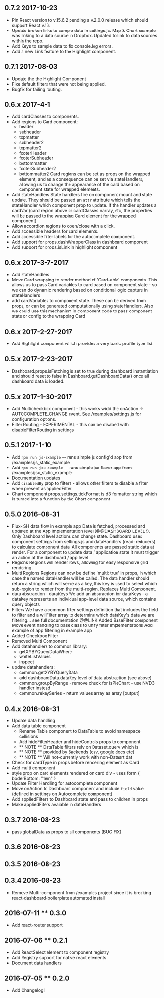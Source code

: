 0.7.2 2017-10-23
----------------
- Pin React version to v.15.6.2 pending a v.2.0.0 release which should support React v.16.
- Update broken links to sample data in settings.js. Map & Chart example was linking to a data source in Dropbox. Updated to link to data sources within the repo.
- Add Keys to sample data to fix console.log errors.
- Add a new Link feature to the Highlight component.

0.7.1 2017-08-03
----------------
- Update the the Highlight Component
- Fixe default filters that were not being applied.
- Bugfix for failing routing.

0.6.x 2017-4-1
------
- Add cardClasses to components.
- Add regions to Card component:
  * header
  * subheader
  * topmatter
  * subheader2
  * topmatter2
  * footerHeader
  * footerSubheader
  * bottommatter
  * footerSubheader2
  * bottommatter2
Card regions can be set as props on the wrapped element, and as a consequence can be set via stateHandlers, allowing us to change the appearance of the card based on component state for wrapped elements.
- Add stateHandlers
State handlers fire on component mount and state update. They should be passed an `attr` attribute which tells the stateHandler which component prop to update. If the handler updates a cardVar (card region above or cardClasses narray, etc, the properties will be passed to the wrapping Card element for the wrapped component)
- Allow accordion regions to open/close with a click.
- Add accessible headers for card elements.
- Add accessible filter labels for the autocomplete component.
- Add support for props.dashWrapperClass in dashboard component
- Add support for props.isLink in highlight component

0.6.x 2017-3-7-2017 
-------------------
- Add stateHandlers
- Move Card wrapping to render method of 'Card-able' components. This allows
us to pass Card variables to card based on component state - so we can do
dynamic rendering based on conditional logic capture in stateHandlers
- add cardVariables to component state. These can be derived from props, or
can be generated computationally using stateHandlers. Also we could use this
mechanism in component code to pass component state or config  to the wrapping
Card

0.6.x 2017-2-27-2017 
--------------------
- Add Highlight component which provides a very basic profile type list

0.5.x 2017-2-23-2017
--------------------
- Dashboard.props.isFetching is set to true during dashboard instantiation and
should reset to false in Dashboard.getDashboardData() once all dashboard data
is loaded. 

0.5.x 2017-1-30-2017
--------------------
- Add Multicheckbox component - this works widd the onAction ->
AUTOCOMPLETE_CHANGE event. See /examples/settings.js for configuration
options.
- Filter Routing - EXPERIMENTAL - this can be disabed with
disableFilterRouting in settings

0.5.1 2017-1-10
---------------
- Add `npm run js-example` -- runs simple js config'd app from
/examples/js_static_example
- Add `npm run jsx-example` -- runs simple jsx flavor app from
/examples/jsx_static_example
- Documentation updates
- Add `disabledBy` prop to filters - allows other filters to disable a filter
when present as appliedFilter
- Chart component props.settings.tickFormat is d3 formatter string which is
turned into a function by the Chart component

0.5.0 2016-08-31
----------------
- Flux-ISH data flow in example app
Data is fetched, processed and updated at the App implementation level
(@@DASHBOARD LEVEL?). 
Only Dashboard level actions can change state.
Dashboard uses component settings from settings.js and dataHandlers (read:
reducers) to calculate component data. 
All components are passed static data at render.
For a component to update data / application state it must trigger an action
at the dashboard / app level
- Regions
Regions will render rows, allowing for easy responsive grid rendering.
- Multi Regions
Regions can now be define 'multi: true' in props, in which case the named
dataHandler will be called. The data handler should return a string which will
serve as a key, this key is used to select which sub-region to render from the
multi-region. Replaces Multi Component.
- data abstraction - dataKeys
We add an abstraction for dataKeys - a dataKey represents an individual
app-level data source, which contains query objects
- Filters
We have a common filter settings definition that includes the field to filter
and a willFilter array to determine which dataKey's data we are filtering...
see full documentation @@LINK 
Added BaseFilter component 
Move event handling to base class to unify filter implementations
Add example of app filtering in example app
- Added Checkbox Filter
- Removed Multi Component
- Add datahandlers to common library:
    - getXYBYQueryDataWhere
    - whiteListValues
    - inspect
- update datahandlers:
    - common.getXYBYQueryData 
    - add dashboardData.dataKey level of data abstraction (see
above)
    - common.groupByRange - remove check for isPieChart - use NVD3 handler instead
    - common.rekeySeries - return values array as array [output]

0.4.x 2016-08-31 
----------------
- Update data handling
- Add data table component
    - Rename Table component to DataTable to avoid namespace collisions
    - Add hideFilterHeader and hideControls props to component
    - ** NOTE ** DataTable filters rely on Dataset.query which is
    - ** NOTE ** provided by Backends (csv, google docs etc)
    - ** NOTE ** Will not-currently work with non-Datasrt dat
- Check for cardType in props before rendering element as Card
- Add multi component
- style prop on card elements rendered on card div - uses form { boderBottom:
 "1em" }
- Update Filter Handling for autocomplete component
- Move onAction to Dashboard component and include `field` value 
(defined in settings on Autocomplete component)
- Add appliedFilters to Dashboard state and pass to children in props
- Make appliedFiters avaiable in dataHandlers

0.3.7 2016-08-23
----------------
- pass globalData as props to all components (BUG FIX)

0.3.6 2016-08-23
----------------

0.3.5 2016-08-23
----------------

0.3.4 2016-08-23
----------------
- Remove Multi-component from /examples project since it is breaking
react-dashboard-boilerplate automated install

2016-07-11 ** 0.3.0
-------------------
- Add react-router support

2016-07-06 ** 0.2.1
-------------------
- Add ReactSelect element to component registry
- Add Registry support for native react elements
- Document data handlers

2016-07-05 ** 0.2.0
-------------------
- Add Changelog!
